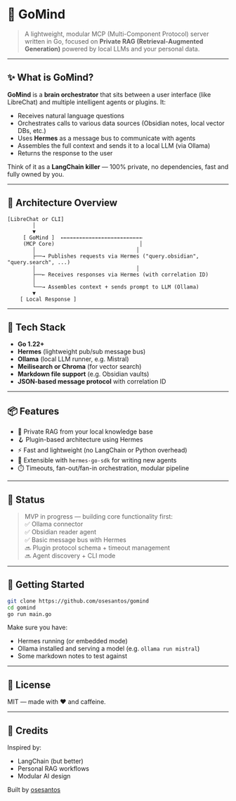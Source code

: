 # 🧠 GoMind

> A lightweight, modular MCP (Multi-Component Protocol) server written in Go, focused on **Private RAG (Retrieval-Augmented Generation)** powered by local LLMs and your personal data.

---

## ✨ What is GoMind?

**GoMind** is a **brain orchestrator** that sits between a user interface (like LibreChat) and multiple intelligent agents or plugins. It:
- Receives natural language questions
- Orchestrates calls to various data sources (Obsidian notes, local vector DBs, etc.)
- Uses **Hermes** as a message bus to communicate with agents
- Assembles the full context and sends it to a local LLM (via Ollama)
- Returns the response to the user

Think of it as a **LangChain killer** — 100% private, no dependencies, fast and fully owned by you.

---

## 🧩 Architecture Overview

```text
[LibreChat or CLI]
        │
        ▼
     [ GoMind ]  ←←←←←←←←←←←←←←←←←←←←←←←←←←
     (MCP Core)                           │
        │                                │
        ├──→ Publishes requests via Hermes ("query.obsidian", "query.search", ...)
        │                                │
        ├──← Receives responses via Hermes (with correlation ID)
        │
        └──→ Assembles context + sends prompt to LLM (Ollama)
        ▼
    [ Local Response ]
```

---

## 🔧 Tech Stack

- **Go 1.22+**
- **Hermes** (lightweight pub/sub message bus)
- **Ollama** (local LLM runner, e.g. Mistral)
- **Meilisearch or Chroma** (for vector search)
- **Markdown file support** (e.g. Obsidian vaults)
- **JSON-based message protocol** with correlation ID

---

## 📦 Features

- 🧠 Private RAG from your local knowledge base
- 🪝 Plugin-based architecture using Hermes
- ⚡ Fast and lightweight (no LangChain or Python overhead)
- 🧰 Extensible with `hermes-go-sdk` for writing new agents
- ⏱️ Timeouts, fan-out/fan-in orchestration, modular pipeline

---

## 🚧 Status

> MVP in progress — building core functionality first:  
> ✅ Ollama connector  
> ✅ Obsidian reader agent  
> ✅ Basic message bus with Hermes  
> 🔜 Plugin protocol schema + timeout management  
> 🔜 Agent discovery + CLI mode

---

## 🚀 Getting Started

```bash
git clone https://github.com/osesantos/gomind
cd gomind
go run main.go
```

Make sure you have:
- Hermes running (or embedded mode)
- Ollama installed and serving a model (e.g. `ollama run mistral`)
- Some markdown notes to test against

---

## 📜 License

MIT — made with ❤️ and caffeine.

---

## 🙌 Credits

Inspired by:
- LangChain (but better)
- Personal RAG workflows
- Modular AI design

Built by [osesantos](https://github.com/osesantos)
